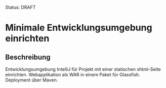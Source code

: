 Status: DRAFT

# Minimale Entwicklungsumgebung einrichten

## Beschreibung

Entwicklungsumgebung IntelliJ für Projekt mit einer statischen xhtml-Seite einrichten.
Webapplikation als WAR in einem Paket für Glassfish.
Deployment über Maven.
